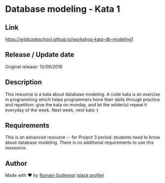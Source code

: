# Database modeling - Kata 1

## Link

https://wildcodeschool.github.io/workshop-kata-db-modeling1

## Release / Update date

Original release: 12/09/2019

## Description

This resource is a kata about database modeling.
A code kata is an exercise in programming which helps programmers hone their skills through practice and repetition:
give the kata on monday, and let the wilder(s) repeat it everyday of the week.
Next week, next kata :)

## Requirements

This is an advanced resource -- for Project 3 period: students need to know about database modeling.
There is no additional requirements to use this ressource.

## Author

Made with ❤ by [Romain Guillemot](mailto:romain.guillemot@wildcodeschool.fr)
([slack profile](https://app.slack.com/client/T6SG2QGG2/CLYK9DMFT/user_profile/UF871G0P8))
